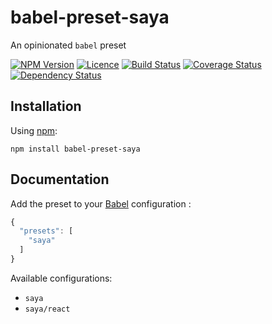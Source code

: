 # babel-preset-saya
An opinionated `babel` preset

[![NPM Version][npm-img]][npm-link]
[![Licence][licence-img]][licence-link]
[![Build Status][travis-img]][travis-link]
[![Coverage Status][codecov-img]][codecov-link]
[![Dependency Status][david-img]][david-link]


## Installation

Using [npm](https://www.npmjs.com):

```
npm install babel-preset-saya
```


## Documentation

Add the preset to your [Babel](http://babeljs.io/) configuration :

```js
{
  "presets": [
    "saya"
  ]
}
```

Available configurations:
- `saya`
- `saya/react`


[npm-img]: https://img.shields.io/npm/v/babel-preset-saya.svg?style=flat-square
[npm-link]: https://www.npmjs.com/package/babel-preset-saya

[licence-img]: https://img.shields.io/npm/l/babel-preset-saya.svg?style=flat-square
[licence-link]: LICENCE.md

[travis-img]: https://img.shields.io/travis/SimonDegraeve/babel-preset-saya.svg?style=flat-square
[travis-link]: https://travis-ci.org/SimonDegraeve/babel-preset-saya

[codecov-img]: https://img.shields.io/codecov/c/github/SimonDegraeve/babel-preset-saya/master.svg?style=flat-square
[codecov-link]: https://codecov.io/github/SimonDegraeve/babel-preset-saya?branch=master

[david-img]: https://img.shields.io/david/SimonDegraeve/babel-preset-saya.svg?style=flat-square
[david-link]: https://david-dm.org/SimonDegraeve/babel-preset-saya
